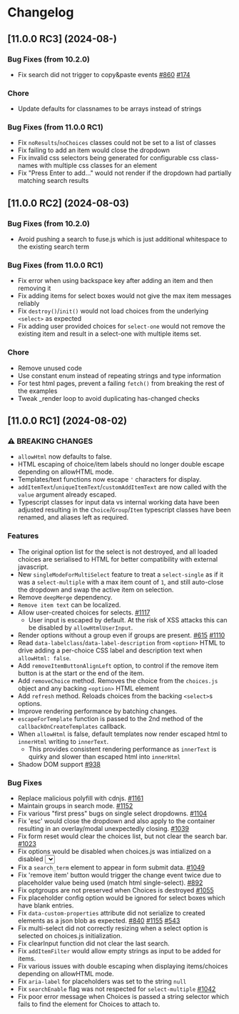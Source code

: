 # Changelog

## [11.0.0 RC3] (2024-08-)

### Bug Fixes (from 10.2.0)
* Fix search did not trigger to copy&paste events [#860](https://github.com/Choices-js/Choices/issues/860) [#174](https://github.com/Choices-js/Choices/issues/174)

### Chore
* Update defaults for classnames to be arrays instead of strings

### Bug Fixes (from 11.0.0 RC1)
* Fix `noResults`/`noChoices` classes could not be set to a list of classes
* Fix failing to add an item would close the dropdown
* Fix invalid css selectors being generated for configurable css class-names with multiple css classes for an element
* Fix "Press Enter to add..." would not render if the dropdown had partially matching search results

## [11.0.0 RC2] (2024-08-03)

### Bug Fixes (from 10.2.0)
* Avoid pushing a search to fuse.js which is just additional whitespace to the existing search term

### Bug Fixes (from 11.0.0 RC1)
* Fix error when using backspace key after adding an item and then removing it
* Fix adding items for select boxes would not give the max item messages reliably
* Fix `destroy()`/`init()` would not load choices from the underlying `<select>` as expected
* Fix adding user provided choices for `select-one` would not remove the existing item and result in a select-one with multiple items set.

### Chore
* Remove unused code
* Use constant enum instead of repeating strings and type information
* For test html pages, prevent a failing `fetch()` from breaking the rest of the examples
* Tweak _render loop to avoid duplicating has-changed checks

## [11.0.0 RC1] (2024-08-02)

### ⚠ BREAKING CHANGES

* `allowHtml` now defaults to false.
* HTML escaping of choice/item labels should no longer double escape depending on allowHTML mode.
* Templates/text functions now escape `'` characters for display.
* `addItemText`/`uniqueItemText`/`customAddItemText` are now called with the `value` argument already escaped.
* Typescript classes for input data vs internal working data have been adjusted resulting in the `Choice`/`Group`/`Item` typescript classes have been renamed, and aliases left as required.

### Features

* The original option list for the select is not destroyed, and all loaded choices are serialised to HTML for better compatibility with external javascript.
* New `singleModeForMultiSelect` feature to treat a `select-single` as if it was a `select-multiple` with a max item count of `1`, and still auto-close the dropdown and swap the active item on selection.
* Remove `deepMerge` dependency.
* `Remove item text` can be localized.
* Allow user-created choices for selects. [#1117](https://github.com/Choices-js/Choices/issues/1117)
    * User input is escaped by default. At the risk of XSS attacks this can be disabled by `allowHtmlUserInput`.
* Render options without a group even if groups are present. [#615](https://github.com/Choices-js/Choices/issues/615) [#1110](https://github.com/Choices-js/Choices/issues/1110)
* Read `data-labelclass`/`data-label-description` from `<option>` HTML to drive adding a per-choice CSS label and description text when `allowHtml: false`.
* Add `removeItemButtonAlignLeft` option, to control if the remove item button is at the start or the end of the item.
* Add `removeChoice` method. Removes the choice from the `choices.js` object and any backing `<option>` HTML element
* Add `refresh` method. Reloads choices from the backing `<select>`s options.
* Improve rendering performance by batching changes.
* `escapeForTemplate` function is passed to the 2nd method of the `callbackOnCreateTemplates` callback.
* When `allowHtml` is false, default templates now render escaped html to `innerHtml` writing to `innerText`.
    * This provides consistent rendering performance as `innerText` is quirky and slower than escaped html into `innerHtml`
* Shadow DOM support [#938](https://github.com/Choices-js/Choices/pull/938)

### Bug Fixes

* Replace malicious polyfill with cdnjs. [#1161](https://github.com/Choices-js/Choices/issues/1161)
* Maintain groups in search mode. [#1152](https://github.com/Choices-js/Choices/issues/1152)
* Fix various "first press" bugs on single select dropdowns. [#1104](https://github.com/Choices-js/Choices/issues/1104)
* Fix 'esc' would close the dropdown and also apply to the container resulting in an overlay/modal unexpectedly closing. [#1039](https://github.com/Choices-js/Choices/issues/1039)
* Fix form reset would clear the choices list, but not clear the search bar. [#1023](https://github.com/Choices-js/Choices/issues/1023)
* Fix options would be disabled when choices.js was intialized on a disabled <select> element. [#1025](https://github.com/Choices-js/Choices/issues/1025)
* Fix a `search_term` element to appear in form submit data. [#1049](https://github.com/Choices-js/Choices/issues/1049)
* Fix 'remove item' button would trigger the change event twice due to placeholder value being used (match html single-select). [#892](https://github.com/Choices-js/Choices/issues/892)
* Fix optgroups are not preserved when Choices is destroyed [#1055](https://github.com/Choices-js/Choices/issues/1055)
* Fix placeholder config option would be ignored for select boxes which have blank entries.
* Fix `data-custom-properties` attribute did not serialize to created elements as a json blob as expected. [#840](https://github.com/Choices-js/Choices/issues/840) [#1155](https://github.com/Choices-js/Choices/issues/1155) [#543](https://github.com/Choices-js/Choices/issues/543)
* Fix multi-select did not correctly resizing when a select option is selected on choices.js initialization.
* Fix clearInput function did not clear the last search.
* Fix `addItemFilter` would allow empty strings as input to be added for items.
* Fix various issues with double escaping when displaying items/choices depending on allowHTML mode.
* Fix `aria-label` for placeholders was set to the string `null`
* Fix `searchEnable` flag was not respected for `select-multiple` [#1042](https://github.com/Choices-js/Choices/issues/1042)
* Fix poor error message when Choices is passed a string selector which fails to find the element for Choices to attach to.
